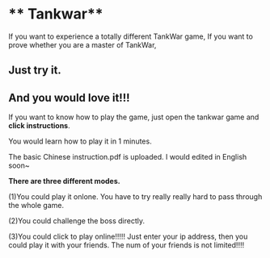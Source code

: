 # ** Tankwar**

If you want to experience a totally different TankWar game,
If you want to prove whether you are a master of TankWar,

## **Just try it.**

## **And you would love it!!!**

If you want to know how to play the game, just open the tankwar game and **click instructions**.

You would learn how to play it in 1 minutes.


The basic Chinese instruction.pdf is uploaded. I would edited in English soon~



**There are three different modes.**

(1)You could play it onlone. You have to try really really hard to pass through the whole game.

(2)You could challenge the boss directly.

(3)You could click to play online!!!!! Just enter your ip address, then you could play it with your friends.
The num of your friends is not limited!!!!
